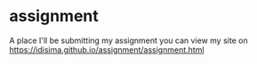 # assignment
A place I'll be submitting my assignment
you can view my site on https://idisima.github.io/assignment/assignment.html
